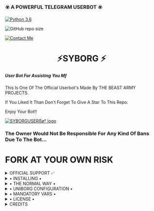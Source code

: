 <h3>☣️ A POWERFUL TELEGRAM USERBOT ☣️</h3>

[![Python 3.6](https://img.shields.io/badge/Python-3.6%20or%20newer-blue.svg)](https://www.python.org/downloads/release/python-360/)

![GitHub repo size](https://img.shields.io/github/repo-size/Stella-80/GALAXYBOT)

[![Contact Me](https://img.shields.io/badge/Telegram-Contact%20Me-informational)](https://t.me/ElricX)

<h1 align="center"> ⚡SYBORG ⚡</h1>

<h5>User Bot For Assisting You Mf</h5>

This Is One Of The Official Userbot's Made By THE BEAST ARMY PROJECTS.

If You Liked It Than Don't Forget To Give A Star To This Repo.

Enjoy Your Bot!!

[![SYBORGUSERẞø† logo](https://)](https://t.me/AkenoXSupport)

### The Owner Would Not Be Responsible For Any Kind Of Bans Due To The Bot...

# FORK AT YOUR OWN RISK

<details>

  <summary> OFFICIAL SUPPORT ✅ </summary>

<a href="https://t.me/GalaxyBot"><img src="https://img.shields.io/badge/Join-Support%20Channel-red.svg?style=for-the-badge&logo=Telegram"></a>

<a href="https://t.me/GalaxyBotSupport"><img src="https://img.shields.io/badge/Join-Support%20Group-blue.svg?style=for-the-badge&logo=Telegram"></a>

</details>

<details>

  <summary> • INSTALLING • </summary>

### The Easy Way

## Session String 
* [![Run on Repl.it](https://replit.com/badge/github/AkenoXProject/NUCLEARUSERBOT)](https://replit.com/@AkenoXProject/StringSessionGenerator)

<h4> DEPLOY TO HEROKU </h4>

<p align="center"><a href="https://heroku.com/deploy?template=https://github.com/Stella-80/GALAXYBOT"> <img src="https://img.shields.io/badge/Deploy%20To%20Heroku-red?style=for-the-badge&logo=heroku" width="220" height="38.45"/></a></p>

<h2 align="center"> <a href="https://github.com/Stella-80/GALAXYBOT">⚡ GALAXY 𝚄𝚂𝙴𝚁𝙱𝙾𝚃 ⚡</a></h2>

</details>

<details>

  <summary> • THE NORMAL WAY • </summary>
Simply clone the repository and run the main file:

sh

git clone https://github.com/Stella-80/GALAXYBOT

cd GALAXYBOR 

virtualenv -p /usr/bin/python3 venv

./venv/bin/activate

pip install -r requirements.txt

# <Create local_config.py with variables as given below>

python3 -m userbot

An example local_config.py file could be:

Not All of the variables are mandatory

The Userbot should work by setting only the first two variables

python3

from heroku_config import Var

class Development(Var):

  APP_ID = 

  API_HASH = 

Simply clone the repository and run the main file:

sh

git clone https://github.com/Stella-80

cd GALAXYBOT

virtualenv -p /usr/bin/python3 venv

./venv/bin/activate

pip install -r requirements.txt

# <Create local_config.py with variables as given below>

python3 -m userbot

An example local_config.py file could be:

Not All of the variables are mandatory

The Userbot should work by setting only the first two variables

python3

from heroku_config import Var

class Development(Var):

  APP_ID = 

  API_HASH = 


</details>

<details>

  <summary> • UNIBORG CONFIGURATION • </summary>

The UniBorg Config is situated in userbot/uniborgConfig.py.

Heroku Configuration

Simply just leave the Config as it is.

Local Configuration

Fortunately there are no Mandatory vars for the UniBorg Support Config.

</details>

<details>

  <summary> • MANDATORY VARS • </summary>

- Only two of the environment variables are mandatory.

- This is because of telethon.errors.rpc_error_list.ApiIdPublishedFloodError

    - APP_ID:   You can get this value from https://my.telegram.org

    - API_HASH:   You can get this value from https://my.telegram.org

- The userbot will not work without setting the mandatory vars.

</details>

<details>

  <summary> • LICENSE • </summary>

![](https://www.gnu.org/graphics/gplv3-or-later.png)

Copyright (C) 2021 ELICX

Project [BeastArmyProjects](https://github.com/Stella-80/GALAXYBOT) is free software: you can redistribute it and/or modify

it under the terms of the GNU General Public License as published by

the Free Software Foundation, either version 3 of the License, or

(at your option) any later version.

This program is distributed in the hope that it will be useful,

but WITHOUT ANY WARRANTY; without even the implied warranty of

MERCHANTABILITY or FITNESS FOR A PARTICULAR PURPOSE.  See the

GNU General Public License for more details.

You should have received a copy of the GNU General Public License

along with this program. If not, see <https://www.gnu.org/licenses/>

</details>

<details>

  <summary> CREDITS </summary>

[![Elric](https://img.shields.io/badge/Telegram-Contact%40Me-informational)](https://t.me/ElricX) 

[![Himanshu](https://img.shields.io/badge/Telegram-Contact%40Me-informational)](https://t.me/H1M4N5HU0P)
